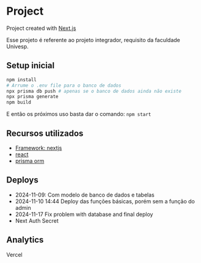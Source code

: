# Project

Project created with [Next.js](https://nextjs.org/)

Esse projeto é referente ao projeto integrador, requisito da faculdade Univesp.

## Setup inicial

```bash
npm install
# Arrume o .env file para o banco de dados
npx prisma db push # apenas se o banco de dados ainda não existe
npx prisma generate
npm build
```

E então os próximos uso basta dar o comando: `npm start`

## Recursos utilizados

- [Framework: nextjs](https://nextjs.org/)
- [react](https://react.dev/)
- [prisma orm](https://www.prisma.io/)

## Deploys

- 2024-11-09: Com modelo de banco de dados e tabelas
- 2024-11-10 14:44 Deploy das funções básicas, porém sem a função do admin
- 2024-11-17 Fix problem with database and final deploy
- Next Auth Secret

## Analytics

Vercel
